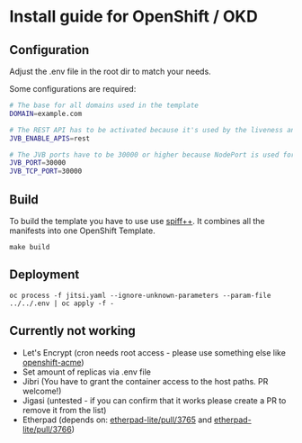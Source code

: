 # Install guide for OpenShift / OKD

## Configuration
Adjust the .env file in the root dir to match your needs.

Some configurations are required:
```bash
# The base for all domains used in the template
DOMAIN=example.com

# The REST API has to be activated because it's used by the liveness and readiness probes
JVB_ENABLE_APIS=rest

# The JVB ports have to be 30000 or higher because NodePort is used for them
JVB_PORT=30000
JVB_TCP_PORT=30000
```

## Build
To build the template you have to use use [spiff++](https://github.com/mandelsoft/spiff). It combines all the manifests into one OpenShift Template.

```console
make build
```

## Deployment
```console
oc process -f jitsi.yaml --ignore-unknown-parameters --param-file ../../.env | oc apply -f -
```

## Currently not working
- Let's Encrypt (cron needs root access - please use something else like [openshift-acme](https://github.com/tnozicka/openshift-acme))
- Set amount of replicas via .env file
- Jibri (You have to grant the container access to the host paths. PR welcome!)
- Jigasi (untested - if you can confirm that it works please create a PR to remove it from the list)
- Etherpad (depends on: [etherpad-lite/pull/3765](https://github.com/ether/etherpad-lite/pull/3765) and [etherpad-lite/pull/3766](https://github.com/ether/etherpad-lite/pull/3766))
